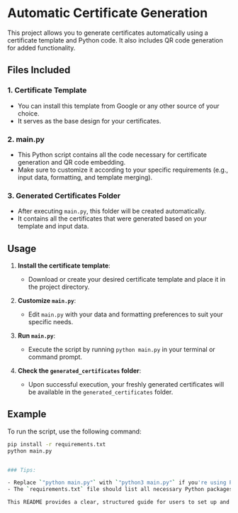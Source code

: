 # Automatic Certificate Generation 

This project allows you to generate certificates automatically using a certificate template and Python code. It also includes QR code generation for added functionality.

## Files Included

### 1. **Certificate Template**
   - You can install this template from Google or any other source of your choice. 
   - It serves as the base design for your certificates.

### 2. **main.py**
   - This Python script contains all the code necessary for certificate generation and QR code embedding.
   - Make sure to customize it according to your specific requirements (e.g., input data, formatting, and template merging).

### 3. **Generated Certificates Folder**
   - After executing `main.py`, this folder will be created automatically.
   - It contains all the certificates that were generated based on your template and input data.

## Usage

1. **Install the certificate template**:
   - Download or create your desired certificate template and place it in the project directory.

2. **Customize `main.py`**:
   - Edit `main.py` with your data and formatting preferences to suit your specific needs.

3. **Run `main.py`**:
   - Execute the script by running `python main.py` in your terminal or command prompt.

4. **Check the `generated_certificates` folder**:
   - Upon successful execution, your freshly generated certificates will be available in the `generated_certificates` folder.

## Example

To run the script, use the following command:

```bash
pip install -r requirements.txt
python main.py


### Tips:

- Replace `"python main.py"` with `"python3 main.py"` if you're using Python 3 and it isn't the default.
- The `requirements.txt` file should list all necessary Python packages, such as `Pillow` and `qrcode`.

This README provides a clear, structured guide for users to set up and run your project.

